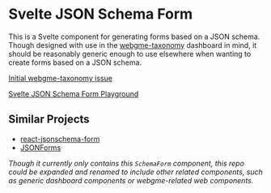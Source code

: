 # Svelte JSON Schema Form

This is a Svelte component for generating forms based on a JSON schema. Though designed with use in the [webgme-taxonomy](https://github.com/webgme/webgme-taxonomy) dashboard in mind, it should be reasonably generic enough to use elsewhere when wanting to create forms based on a JSON schema.

[Initial webgme-taxonomy issue](https://github.com/webgme/webgme-taxonomy/issues/235)

[Svelte JSON Schema Form Playground](https://webgme.github.io/svelte-jsonschema-form/)

## Similar Projects

- [react-jsonschema-form](https://rjsf-team.github.io/react-jsonschema-form/)
- [JSONForms](https://jsonforms.io/)


*Though it currently only contains this `SchemaForm` component, this repo could be expanded and renamed to include other related components, such as generic dashboard components or webgme-related web components.*
